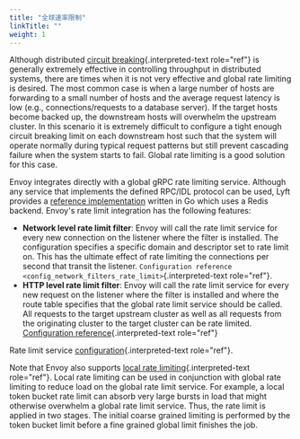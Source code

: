 ```yaml
---
title: "全球速率限制"
linkTitle: ""
weight: 1
---
```


Although distributed
[circuit breaking](arch_overview_circuit_break){.interpreted-text
role="ref"} is generally extremely effective in controlling throughput
in distributed systems, there are times when it is not very effective
and global rate limiting is desired. The most common case is when a
large number of hosts are forwarding to a small number of hosts and the
average request latency is low (e.g., connections/requests to a database
server). If the target hosts become backed up, the downstream hosts will
overwhelm the upstream cluster. In this scenario it is extremely
difficult to configure a tight enough circuit breaking limit on each
downstream host such that the system will operate normally during
typical request patterns but still prevent cascading failure when the
system starts to fail. Global rate limiting is a good solution for this
case.

Envoy integrates directly with a global gRPC rate limiting service.
Although any service that implements the defined RPC/IDL protocol can be
used, Lyft provides a [reference
implementation](https://github.com/lyft/ratelimit) written in Go which
uses a Redis backend. Envoy's rate limit integration has the following
features:

- **Network level rate limit filter**: Envoy will call the rate limit
  service for every new connection on the listener where the filter is
  installed. The configuration specifies a specific domain and
  descriptor set to rate limit on. This has the ultimate effect of
  rate limiting the connections per second that transit the listener.
  `Configuration reference <config_network_filters_rate_limit>`{.interpreted-text role="ref"}.
- **HTTP level rate limit filter**: Envoy will call the rate limit
  service for every new request on the listener where the filter is
  installed and where the route table specifies that the global rate
  limit service should be called. All requests to the target upstream
  cluster as well as all requests from the originating cluster to the
  target cluster can be rate limited.
  [Configuration reference](config_http_filters_rate_limit){.interpreted-text
  role="ref"}

Rate limit service
[configuration](config_rate_limit_service){.interpreted-text
role="ref"}.

Note that Envoy also supports
[local rate limiting](config_network_filters_local_rate_limit){.interpreted-text
role="ref"}. Local rate limiting can be used in conjunction with global
rate limiting to reduce load on the global rate limit service. For
example, a local token bucket rate limit can absorb very large bursts in
load that might otherwise overwhelm a global rate limit service. Thus,
the rate limit is applied in two stages. The initial coarse grained
limiting is performed by the token bucket limit before a fine grained
global limit finishes the job.
